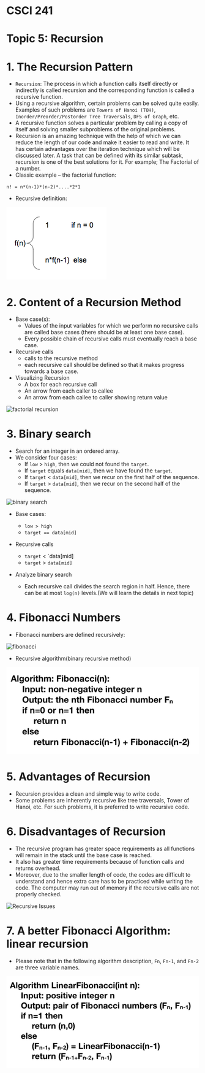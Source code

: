 


# CSCI 241
# Topic 5: Recursion

# 1. The Recursion Pattern
+ `Recursion`: The process in which a function calls itself directly or indirectly is called recursion and the corresponding function is called a recursive function.
+ Using a recursive algorithm, certain problems can be solved quite easily. Examples of such problems are `Towers of Hanoi (TOH)`, `Inorder/Preorder/Postorder Tree Traversals`, `DFS of Graph`, etc.
+ A recursive function solves a particular problem by calling a copy of itself and solving smaller subproblems of the original problems. 
+ Recursion is an amazing technique with the help of which we can reduce the length of our code and make it easier to read and write. It has certain advantages over the iteration technique which will be discussed later. A task that can be defined with its similar subtask, recursion is one of the best solutions for it. For example; The Factorial of a number.
+ Classic example – the factorial function:
~~~~
n! = n*(n-1)*(n-2)*....*2*1
~~~~

+ Recursive definition:

![fact1](../Resources/fact1.png)

# 2. Content of a Recursion Method

+ Base case(s):
  - Values of the input variables for which we perform no recursive calls are called base cases (there should be at least one base case).
  - Every possible chain of recursive calls must eventually reach a base case.
+ Recursive calls
  - calls to the recursive method
  - each recursive call should be defined so that it makes progress towards a base case.
+ Visualizing Recursion
  - A box for each recursive call
  - An arrow from each caller to callee
  - An arrow from each callee to caller showing return value
  
![factorial recursion](https://bigaidream.gitbooks.io/subsets-of-algorithms/content/basic_algo/recursion/etc/factorial_flowchart.PNG)

# 3. Binary search
+ Search for an integer in an ordered array.
+ We consider four cases:
  - If `low` > `high`, then we could not found the `target`.
  - If `target` equals `data[mid]`, then we have found the `target`.
  - If `target` < `data[mid]`, then we recur on the first half of the sequence.
  - If `target` > `data[mid]`, then we recur on the second half of the sequence.

![binary search](https://miro.medium.com/max/898/1*0OJ3eF9eO3FlPl5A_RtCSw.png)

+ Base cases:
  - `low > high`
  - `target == data[mid]`
+ Recursive calls
  - `target` < `data[mid]
  - `target` > `data[mid]`

+ Analyze binary search
  - Each recursive call divides the search region  in half. Hence, there can be at most `log(n)` levels.(We will learn the details in next topic)

# 4. Fibonacci Numbers
+ Fibonacci numbers are defined recursively:

![fibonacci](http://jwilson.coe.uga.edu/EMAT6680Su07/Brown/Assignment%2012/image62.gif)

+ Recursive algorithm(binary recursive method)

![fibonacci](../Resources/fibonacci.png)

# 5. Advantages of Recursion
+ Recursion provides a clean and simple way to write code.
+ Some problems are inherently recursive like tree traversals, Tower of Hanoi, etc. For such problems, it is preferred to write recursive code.

# 6. Disadvantages of Recursion
+ The recursive program has greater space requirements as all functions will remain in the stack until the base case is reached.
+ It also has greater time requirements because of function calls and returns overhead.
+ Moreover, due to the smaller length of code, the codes are difficult to understand and hence extra care has to be practiced while writing the code. The computer may run out of memory if the recursive calls are not properly checked.


![Recursive Issues](https://www.andrew.cmu.edu/course/15-121/lectures/Recursions/pix/fib.bmp)

# 7. A better Fibonacci Algorithm: linear recursion
+ Please note that in the following algorithm description, `Fn`, `Fn-1`, and `Fn-2` are three variable names.  

![linear_fibonacci](../Resources/linear_fibonacci.png)




